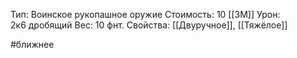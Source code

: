 Тип: Воинское рукопашное оружие
Стоимость: 10 [[ЗМ]]
Урон: 2к6 дробящий
Вес: 10 фнт.
Свойства: [[Двуручное]], [[Тяжёлое]]

#ближнее